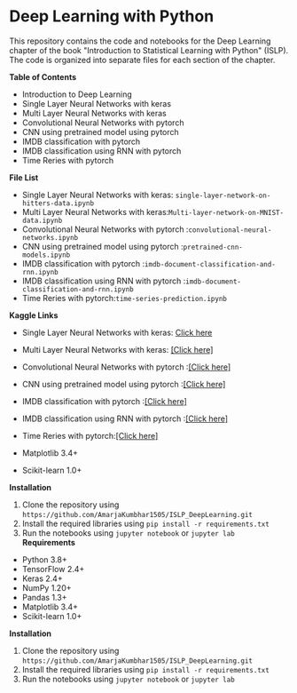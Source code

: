 
# Deep Learning with Python

This repository contains the code and notebooks for the Deep Learning chapter of the book "Introduction to Statistical Learning with Python" (ISLP). The code is organized into separate files for each section of the chapter.

**Table of Contents**

 -  Introduction to Deep Learning
 -  Single Layer Neural Networks with keras
 -  Multi  Layer Neural Networks with keras
 -  Convolutional Neural Networks with pytorch
 -  CNN using pretrained model using pytorch
 -  IMDB classification with pytorch
 -  IMDB classification using RNN with pytorch
 - Time Reries with pytorch


**File List**
 - Single Layer Neural Networks with keras: `single-layer-network-on-hitters-data.ipynb`
 - Multi  Layer Neural Networks with keras:`Multi-layer-network-on-MNIST-data.ipynb`
 - Convolutional Neural Networks with pytorch :`convolutional-neural-networks.ipynb `
 - CNN using pretrained model using pytorch :`pretrained-cnn-models.ipynb`
 - IMDB classification with pytorch  :`imdb-document-classification-and-rnn.ipynb`
 - IMDB classification using RNN with pytorch :`imdb-document-classification-and-rnn.ipynb`
 - Time Reries with pytorch:`time-series-prediction.ipynb`

**Kaggle Links**

 - Single Layer Neural Networks with keras: [Click here](https://www.kaggle.com/code/amarjakumbhar1597/single-layer-neural-network-on-hitters-data)
 - Multi  Layer Neural Networks with keras:  [\[Click here\]](https://www.kaggle.com/code/amarjakumbhar1597/multi-layer-network-on-mnist-data)
 - Convolutional Neural Networks with pytorch :[\[Click here\]](https://www.kaggle.com/code/amarjakumbhar1597/convolutional-neural-networks)
 - CNN using pretrained model using pytorch :[\[Click here\]](https://www.kaggle.com/code/amarjakumbhar1597/pretrained-cnn-models)
 - IMDB classification with pytorch  :[\[Click here\]](https://www.kaggle.com/code/amarjakumbhar1597/imdb-document-classification-and-rnn)
 - IMDB classification using RNN with pytorch :[\[Click here\]](https://www.kaggle.com/code/amarjakumbhar1597/imdb-document-classification-and-rnn)
 - Time Reries with pytorch:[\[Click here\]](https://www.kaggle.com/code/amarjakumbhar1597/time-series-prediction)

-   Matplotlib 3.4+
-   Scikit-learn 1.0+

**Installation**

1.  Clone the repository using  `https://github.com/AmarjaKumbhar1505/ISLP_DeepLearning.git`
2.  Install the required libraries using  `pip install -r requirements.txt`
3.  Run the notebooks using  `jupyter notebook`  or  `jupyter lab`
**Requirements**

-   Python 3.8+
-   TensorFlow 2.4+
-   Keras 2.4+
-   NumPy 1.20+
-   Pandas 1.3+
-   Matplotlib 3.4+
-   Scikit-learn 1.0+

**Installation**

1.  Clone the repository using  `https://github.com/AmarjaKumbhar1505/ISLP_DeepLearning.git`
2.  Install the required libraries using  `pip install -r requirements.txt`
3.  Run the notebooks using  `jupyter notebook`  or  `jupyter lab`
